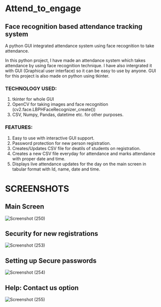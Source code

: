 # Attend_to_engage

## Face recognition based attendance tracking system
A python GUI integrated attendance system using face recognition to take attendance.

In this python project, I have made an attendance system which takes attendance by using face recognition technique. I have also intergrated it with GUI (Graphical user interface) so it can be easy to use by anyone. GUI for this project is also made on python using tkinter.

### TECHNOLOGY USED:
1) tkinter for whole GUI
2) OpenCV for taking images and face recognition (cv2.face.LBPHFaceRecognizer_create())
3) CSV, Numpy, Pandas, datetime etc. for other purposes.

### FEATURES:
1) Easy to use with interactive GUI support.
2) Password protection for new person registration.
3) Creates/Updates CSV file for deatils of students on registration.
4) Creates a new CSV file everyday for attendance and marks attendance with proper date and time.
5) Displays live attendance updates for the day on the main screen in tabular format with Id, name, date and time.


# SCREENSHOTS
## Main Screen 
![Screenshot (250)](https://user-images.githubusercontent.com/81810889/168971214-200933fe-1835-4fd1-8bf3-f60aef6ff667.png)

## Security for new registrations
![Screenshot (253)](https://user-images.githubusercontent.com/81810889/168971563-a7527b4d-b4c4-4f66-9499-b3b2bc0ea3e2.png)

## Setting up Secure passwords
![Screenshot (254)](https://user-images.githubusercontent.com/81810889/168971652-600980bc-5d6a-4902-951a-88df3d495b16.png)

## Help: Contact us option 
![Screenshot (255)](https://user-images.githubusercontent.com/81810889/168971837-74a09c74-f38a-438b-a2f8-d6e2fc8f635f.png)

